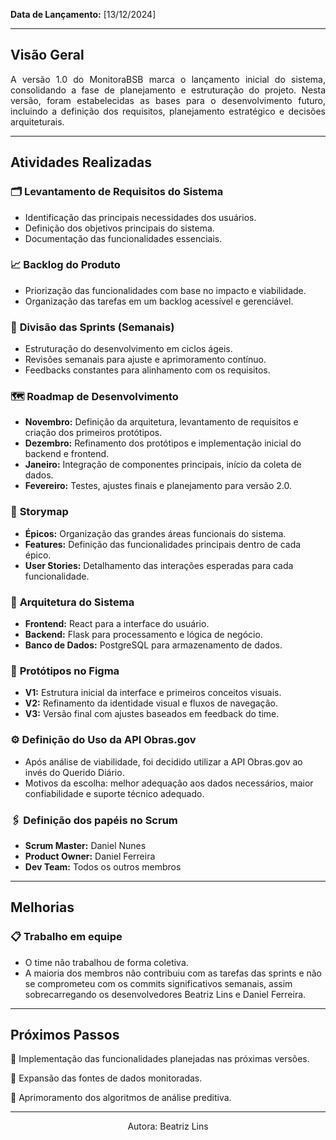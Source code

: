 
**Data de Lançamento:** [13/12/2024]

---

## **Visão Geral**
<p align="justify"> A versão 1.0 do MonitoraBSB marca o lançamento inicial do sistema, consolidando a fase de planejamento e estruturação do projeto. Nesta versão, foram estabelecidas as bases para o desenvolvimento futuro, incluindo a definição dos requisitos, planejamento estratégico e decisões arquiteturais. </p>

---

## **Atividades Realizadas**

### 🗂️ **Levantamento de Requisitos do Sistema**
- Identificação das principais necessidades dos usuários.
- Definição dos objetivos principais do sistema.
- Documentação das funcionalidades essenciais.

### 📈 **Backlog do Produto**
- Priorização das funcionalidades com base no impacto e viabilidade.
- Organização das tarefas em um backlog acessível e gerenciável.

### 📆 **Divisão das Sprints (Semanais)**
- Estruturação do desenvolvimento em ciclos ágeis.
- Revisões semanais para ajuste e aprimoramento contínuo.
- Feedbacks constantes para alinhamento com os requisitos.

### 🗺️ **Roadmap de Desenvolvimento**
- **Novembro:** Definição da arquitetura, levantamento de requisitos e criação dos primeiros protótipos.
- **Dezembro:** Refinamento dos protótipos e implementação inicial do backend e frontend.
- **Janeiro:** Integração de componentes principais, início da coleta de dados.
- **Fevereiro:** Testes, ajustes finais e planejamento para versão 2.0.

### 📌 **Storymap**
- **Épicos:** Organização das grandes áreas funcionais do sistema.
- **Features:** Definição das funcionalidades principais dentro de cada épico.
- **User Stories:** Detalhamento das interações esperadas para cada funcionalidade.

### 🧩 **Arquitetura do Sistema**
- **Frontend:** React para a interface do usuário.
- **Backend:** Flask para processamento e lógica de negócio.
- **Banco de Dados:** PostgreSQL para armazenamento de dados.

### 🎨 **Protótipos no Figma**
- **V1:** Estrutura inicial da interface e primeiros conceitos visuais.
- **V2:** Refinamento da identidade visual e fluxos de navegação.
- **V3:** Versão final com ajustes baseados em feedback do time.

### ⚙️ **Definição do Uso da API Obras.gov**
- Após análise de viabilidade, foi decidido utilizar a API Obras.gov ao invés do Querido Diário.
- Motivos da escolha: melhor adequação aos dados necessários, maior confiabilidade e suporte técnico adequado.

### 🖇️ **Definição dos papéis no Scrum**
- **Scrum Master:** Daniel Nunes
- **Product Owner:** Daniel Ferreira
- **Dev Team:** Todos os outros membros

---

## **Melhorias**

### 📋 **Trabalho em equipe**
- O time não trabalhou de forma coletiva.
- A maioria dos membros não contribuiu com as tarefas das sprints e não se comprometeu com os commits significativos semanais, assim sobrecarregando os desenvolvedores Beatriz Lins e Daniel Ferreira.

---

## **Próximos Passos**
🔹 Implementação das funcionalidades planejadas nas próximas versões.

🔹 Expansão das fontes de dados monitoradas.

🔹 Aprimoramento dos algoritmos de análise preditiva.

---

<center>Autora: Beatriz Lins</center>

